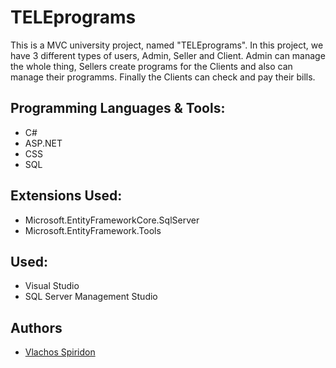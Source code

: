 # TELEprograms

This is a MVC university project, named "TELEprograms". In this project, we have 3 different types of users, Admin, Seller and Client. Admin can manage the whole thing, Sellers create programs for the Clients and also can manage their programms. Finally the Clients can check and pay their bills.

## Programming Languages & Tools:

- C#
- ASP.NET
- CSS
- SQL

## Extensions Used:
 
- Microsoft.EntityFrameworkCore.SqlServer
- Microsoft.EntityFramework.Tools

## Used:

- Visual Studio
- SQL Server Management Studio

## Authors

- [Vlachos Spiridon](https://github.com/spirosvl999)
